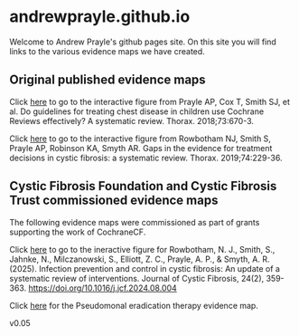 # andrewprayle.github.io
Welcome to Andrew Prayle's github pages site.  On this site you will find links to the various evidence maps we have created.  

## Original published evidence maps

Click [here](/interactive_figure.html) to go to the interactive figure from Prayle AP, Cox T, Smith SJ, et al. Do guidelines for treating chest disease in children use Cochrane Reviews effectively? A systematic review. Thorax. 2018;73:670-3.

Click [here](/gaps_review_figure.html) to go to the interactive figure from Rowbotham NJ, Smith S, Prayle AP, Robinson KA, Smyth AR. Gaps in the evidence for treatment decisions in cystic fibrosis: a systematic review. Thorax. 2019;74:229-36.

## Cystic Fibrosis Foundation and Cystic Fibrosis Trust commissioned evidence maps

The following evidence maps were commissioned as part of grants supporting the work of CochraneCF.  

Click [here](/2024_Evidence_Map_Infection_Prevention_Control.html) to go to the ineractive figure for Rowbotham, N. J., Smith, S., Jahnke, N., Milczanowski, S., Elliott, Z. C., Prayle, A. P., & Smyth, A. R. (2025). Infection prevention and control in cystic fibrosis: An update of a systematic review of interventions. Journal of Cystic Fibrosis, 24(2), 359-363. https://doi.org/10.1016/j.jcf.2024.08.004

Click [here](/2024pseudomonas_eradication_evidence_map.html) for the Pseudomonal eradication therapy evidence map.  


v0.05

